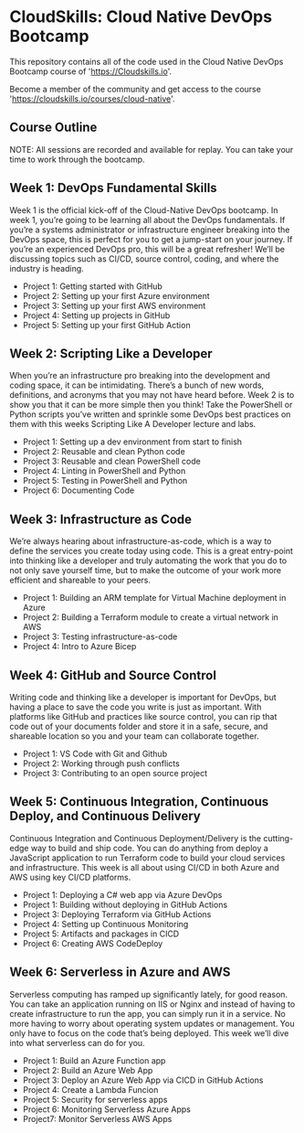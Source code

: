 # CloudSkills: Cloud Native DevOps Bootcamp

This repository contains all of the code used in the Cloud Native DevOps Bootcamp course of 'https://Cloudskills.io'. 

Become a member of the community and get access to the course 'https://cloudskills.io/courses/cloud-native'.

## Course Outline

NOTE: All sessions are recorded and available for replay. You can take your time to work through the bootcamp.

## Week 1: DevOps Fundamental Skills

Week 1 is the official kick-off of the Cloud-Native DevOps bootcamp. In week 1, you’re going to be learning all about the DevOps fundamentals. If you’re a systems administrator or infrastructure engineer breaking into the DevOps space, this is perfect for you to get a jump-start on your journey. If you’re an experienced DevOps pro, this will be a great refresher! We’ll be discussing topics such as CI/CD, source control, coding, and where the industry is heading.

- Project 1: Getting started with GitHub
- Project 2: Setting up your first Azure environment
- Project 3: Setting up your first AWS environment
- Project 4: Setting up projects in GitHub
- Project 5: Setting up your first GitHub Action

## Week 2: Scripting Like a Developer

When you’re an infrastructure pro breaking into the development and coding space, it can be intimidating. There’s a bunch of new words, definitions, and acronyms that you may not have heard before. Week 2 is to show you that it can be more simple then you think! Take the PowerShell or Python scripts you’ve written and sprinkle some DevOps best practices on them with this weeks Scripting Like A Developer lecture and labs.

- Project 1: Setting up a dev environment from start to finish
- Project 2: Reusable and clean Python code
- Project 3: Reusable and clean PowerShell code
- Project 4: Linting in PowerShell and Python
- Project 5: Testing in PowerShell and Python
- Project 6: Documenting Code

## Week 3: Infrastructure as Code

We’re always hearing about infrastructure-as-code, which is a way to define the services you create today using code. This is a great entry-point into thinking like a developer and truly automating the work that you do to not only save yourself time, but to make the outcome of your work more efficient and shareable to your peers.

- Project 1: Building an ARM template for Virtual Machine deployment in Azure
- Project 2: Building a Terraform module to create a virtual network in AWS
- Project 3: Testing infrastructure-as-code
- Project 4: Intro to Azure Bicep

## Week 4: GitHub and Source Control

Writing code and thinking like a developer is important for DevOps, but having a place to save the code you write is just as important. With platforms like GitHub and practices like source control, you can rip that code out of your documents folder and store it in a safe, secure, and shareable location so you and your team can collaborate together.

- Project 1: VS Code with Git and Github
- Project 2: Working through push conflicts
- Project 3: Contributing to an open source project

## Week 5: Continuous Integration, Continuous Deploy, and Continuous Delivery

Continuous Integration and Continuous Deployment/Delivery is the cutting-edge way to build and ship code. You can do anything from deploy a JavaScript application to run Terraform code to build your cloud services and infrastructure. This week is all about using CI/CD in both Azure and AWS using key CI/CD platforms.

- Project 1: Deploying a C# web app via Azure DevOps
- Project 1: Building without deploying in GitHub Actions
- Project 3: Deploying Terraform via GitHub Actions
- Project 4: Setting up Continuous Monitoring
- Project 5: Artifacts and packages in CICD
- Project 6: Creating AWS CodeDeploy

## Week 6: Serverless in Azure and AWS

Serverless computing has ramped up significantly lately, for good reason. You can take an application running on IIS or Nginx and instead of having to create infrastructure to run the app, you can simply run it in a service. No more having to worry about operating system updates or management. You only have to focus on the code that’s being deployed. This week we’ll dive into what serverless can do for you.

- Project 1: Build an Azure Function app
- Project 2: Build an Azure Web App
- Project 3: Deploy an Azure Web App via CICD in GitHub Actions
- Project 4: Create a Lambda Funcion
- Project 5: Security for serverless apps
- Project 6: Monitoring Serverless Azure Apps
- Project7: Monitor Serverless AWS Apps
